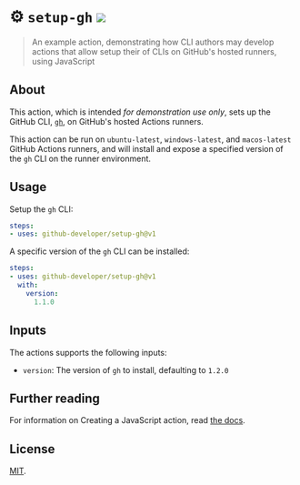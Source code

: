 # :gear: `setup-gh` ![](https://github.com/github-developer/setup-gh/workflows/Tests/badge.svg)
> An example action, demonstrating how CLI authors may develop actions that allow setup their of CLIs on GitHub's  hosted runners, using JavaScript

## About
This action, which is intended _for demonstration use only_, sets up the GitHub CLI, [`gh`](https://github.com/cli/cli), on GitHub's hosted Actions runners.

This action can be run on `ubuntu-latest`, `windows-latest`, and `macos-latest` GitHub Actions runners, and will install and expose a specified version of the `gh` CLI on the runner environment.

## Usage

Setup the `gh` CLI:

```yaml
steps:
- uses: github-developer/setup-gh@v1
```

A specific version of the `gh` CLI can be installed:

```yaml
steps:
- uses: github-developer/setup-gh@v1
  with:
    version:
      1.1.0
```

## Inputs
The actions supports the following inputs:

- `version`: The version of `gh` to install, defaulting to `1.2.0`

## Further reading
For information on Creating a JavaScript action, read [the docs](https://docs.github.com/actions/creating-actions/creating-a-javascript-action).

## License
[MIT](LICENSE).
